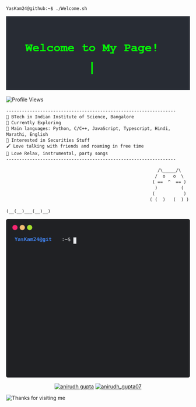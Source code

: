 
``` Console
YasKam24@github:~$ ./Welcome.sh
```

<p align="center">
  <img src="https://github.com/YasKam24/YasKam24/blob/main/assests/Animation.gif" alt="Typing Animation">
</p>


![Profile Views](https://komarev.com/ghpvc/?username=YasKam24)



```
-----------------------------------------------------------------
🏫 BTech in Indian Institute of Science, Bangalore
🔎 Currently Exploring
🌟 Main languages: Python, C/C++, JavaScript, Typescript, Hindi, Marathi, English 
🚩 Interested in Securities Stuff
🖌️ Love talking with friends and roaming in free time
🎵 Love Relax, instrumental, party songs
-----------------------------------------------------------------
```
```
                                                          /\_____/\
                                                         /  o   o  \
                                                        ( ==  ^  == )
                                                         )         (
                                                        (           )
                                                       ( (  )   (  ) )
                                                      (__(__)___(__)__)
```



<p align='center'>
  <img align="center" src="https://github.com/YasKam24/YasKam24/blob/main/github_stats.svg">
</p>

<p align='center'>
<a href="https://www.linkedin.com/in/yash-kamble-415aa527b/" target="blank"><img align="center" src="https://raw.githubusercontent.com/rahuldkjain/github-profile-readme-generator/master/src/images/icons/Social/linked-in-alt.svg" alt="anirudh gupta" height="30" width="40" /></a>
<a href="https://leetcode.com/u/YasKam24/" target="blank"><img align="center" src="https://raw.githubusercontent.com/rahuldkjain/github-profile-readme-generator/master/src/images/icons/Social/leet-code.svg" alt="anirudh_gupta07" height="30" width="40" /></a>
</p>


<img height="120" alt="Thanks for visiting me" width="100%" src="https://raw.githubusercontent.com/BrunnerLivio/brunnerlivio/master/images/marquee.svg" />
